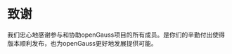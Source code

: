 # 致谢<a name="ZH-CN_TOPIC_0244801144"></a>

我们忠心地感谢参与和协助openGauss项目的所有成员。是你们的辛勤付出使得版本顺利发布，也为openGauss更好地发展提供可能。

